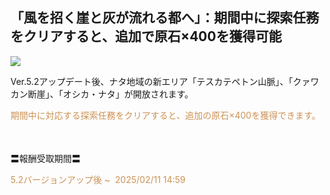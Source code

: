 ## 「風を招く崖と灰が流れる都へ」：期間中に探索任務をクリアすると、追加で原石×400を獲得可能
<img src="https://sdk.hoyoverse.com/upload/ann/2024/11/05/9a5daae4c834e8b8efe1a0aee720f025_9060187250890053611.jpg">
<p style="white-space: pre-wrap;">Ver.5.2アップデート後、ナタ地域の新エリア「テスカテペトン山脈」、「クァワカン断崖」、「オシカ・ナタ」が開放されます。</p><p style="white-space: pre-wrap; text-align: left;"><span style="color:rgba(204,146,85,1)">期間中に対応する探索任務をクリアすると、追加の原石×400を獲得できます。</span></p><p style="white-space: pre-wrap; min-height: 1.5em; text-align: left;"></p><p style="white-space: pre-wrap; text-align: left;">〓報酬受取期間〓</p><p style="white-space: pre-wrap; text-align: left;"><span style="color:rgba(204,146,85,1)">5.2バージョンアップ後 ~  <t class="t_lc" contenteditable="false">2025/02/11 14:59</t></span></p>
